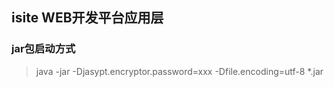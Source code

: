 ## isite WEB开发平台应用层

### jar包启动方式

> java -jar -Djasypt.encryptor.password=xxx -Dfile.encoding=utf-8 *.jar
